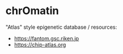 # chrOmatin

"Atlas" style epigenetic database / resources:

- https://fantom.gsc.riken.jp
- https://chip-atlas.org
